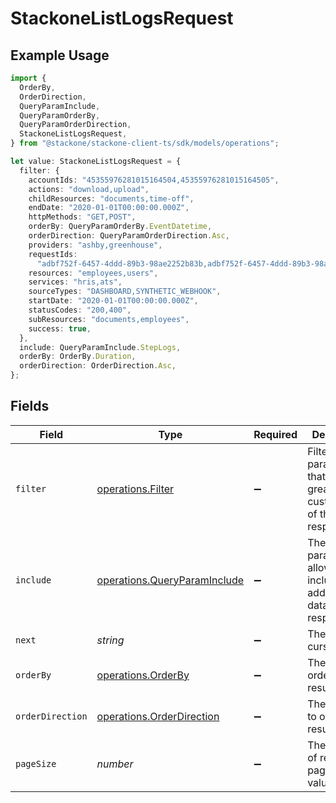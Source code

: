 # StackoneListLogsRequest

## Example Usage

```typescript
import {
  OrderBy,
  OrderDirection,
  QueryParamInclude,
  QueryParamOrderBy,
  QueryParamOrderDirection,
  StackoneListLogsRequest,
} from "@stackone/stackone-client-ts/sdk/models/operations";

let value: StackoneListLogsRequest = {
  filter: {
    accountIds: "45355976281015164504,45355976281015164505",
    actions: "download,upload",
    childResources: "documents,time-off",
    endDate: "2020-01-01T00:00:00.000Z",
    httpMethods: "GET,POST",
    orderBy: QueryParamOrderBy.EventDatetime,
    orderDirection: QueryParamOrderDirection.Asc,
    providers: "ashby,greenhouse",
    requestIds:
      "adbf752f-6457-4ddd-89b3-98ae2252b83b,adbf752f-6457-4ddd-89b3-98ae2252b83c",
    resources: "employees,users",
    services: "hris,ats",
    sourceTypes: "DASHBOARD,SYNTHETIC_WEBHOOK",
    startDate: "2020-01-01T00:00:00.000Z",
    statusCodes: "200,400",
    subResources: "documents,employees",
    success: true,
  },
  include: QueryParamInclude.StepLogs,
  orderBy: OrderBy.Duration,
  orderDirection: OrderDirection.Asc,
};
```

## Fields

| Field                                                                               | Type                                                                                | Required                                                                            | Description                                                                         | Example                                                                             |
| ----------------------------------------------------------------------------------- | ----------------------------------------------------------------------------------- | ----------------------------------------------------------------------------------- | ----------------------------------------------------------------------------------- | ----------------------------------------------------------------------------------- |
| `filter`                                                                            | [operations.Filter](../../../sdk/models/operations/filter.md)                       | :heavy_minus_sign:                                                                  | Filter parameters that allow greater customisation of the list response             |                                                                                     |
| `include`                                                                           | [operations.QueryParamInclude](../../../sdk/models/operations/queryparaminclude.md) | :heavy_minus_sign:                                                                  | The include parameter allows you to include additional data in the response.        | step_logs                                                                           |
| `next`                                                                              | *string*                                                                            | :heavy_minus_sign:                                                                  | The unified cursor                                                                  |                                                                                     |
| `orderBy`                                                                           | [operations.OrderBy](../../../sdk/models/operations/orderby.md)                     | :heavy_minus_sign:                                                                  | The field to order the results by.                                                  | created_at                                                                          |
| `orderDirection`                                                                    | [operations.OrderDirection](../../../sdk/models/operations/orderdirection.md)       | :heavy_minus_sign:                                                                  | The direction to order the results by.                                              | asc                                                                                 |
| `pageSize`                                                                          | *number*                                                                            | :heavy_minus_sign:                                                                  | The number of results per page (default value is 25)                                |                                                                                     |